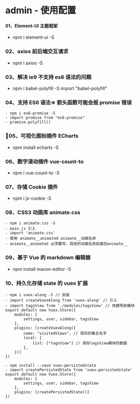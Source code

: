 # admin - 使用配置

#### 01、Element-UI 主题框架

- npm i element-ui -S

### 02、axios 前后端交互请求

- npm i axios -S

### 03、解决 ie9 不支持 es6 语法的问题

- npm i babel-polyfill -S
  import "babel-polyfill"

### 04、支持 ES6 语法=> 箭头函数可能会报 promise 错误

```
- npm i es6-promise -S
- import promise from "es6-promise"
- promise.polyfill()
```

### 05、可视化图标插件 ECharts

- npm install echarts -S

### 06、数字滚动插件 vue-count-to

- npm i vue-count-to -S

### 07、存储 Cookie 插件

- npm i js-cookie -S

### 08、CSS3 动画库 animate.css

```
- npm i animate.css -S
- main.js 引入
- import 'animate.css'
- 使用 animate__animated animate__动画名称
- animate__animated 必须要写，其他的动画名称前面加animate__
```

### 09、基于 Vue 的 markdown 编辑器

- npm install mavon-editor -S

### 10、持久化存储 state 的 vuex 扩展

```
- npm i vuex-along -S // 安装
- import createVuexAlong from 'vuex-along' // 引入
- import tagsView from './modules/tagsView' // 快捷导航模块
export default new Vuex.Store({
    modules: {
        settings, user, sidebar, tagsView
    },
    plugins: [createVuexAlong({
        name: "visitedViews", // 保存的集合名字
        local: {
            list: ["tagsView"] // 保存tagsView模块的数据
        },
    })]
})

- npm install --save vuex-persistedstate
- import createPersistedState from 'vuex-persistedstate'
export default new Vuex.Store({
    modules: {
        settings, user, sidebar, tagsView
    },
    plugins: [createPersistedState()]
})
```
